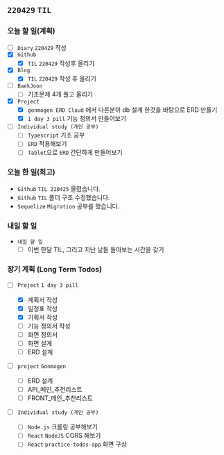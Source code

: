 ## `220429` `TIL`

### 오늘 할 일(계획)

- [ ] `Diary` `220429` 작성
- [x] `Github`
  - [x] `TIL` `220429` 작성후 올리기
- [x] `Blog`
  - [x] `TIL` `220429` 작성 후 올리기
- [ ] `BaekJoon`
  - [ ] 기초문제 4개 풀고 올리기
- [x] `Project`
  - [x] `gonmogen ERD Cloud` 에서 다른분이 db 설계 한것을 바탕으로 ERD 만들기
  - [x] `1 day 3 pill` 기능 정의서 만들어보기
- [ ] `Individual study (개인 공부)`
  - [ ] `Typescript` 기초 공부
  - [ ] `ERD` 적용해보기
  - [ ] `Tablet`으로 `ERD` 간단하게 만들어보기

### 오늘 한 일(회고)

- `Github` `TIL 220425` 올렸습니다.
- `Github` `TIL` 폴더 구조 수정했습니다.
- `Sequelize` `Migration` 공부를 했습니다.

### 내일 할 일

- `내일 할 일`
  - [ ] 이번 한달 TIL, 그리고 지난 날들 돌아보는 시간을 갖기

### 장기 계획 (Long Term Todos)

- [ ] `Project` `1 day 3 pill`

  - [x] 계획서 작성
  - [x] 일정표 작성
  - [x] 기획서 작성
  - [ ] 기능 정의서 작성
  - [ ] 화면 정의서
  - [ ] 화면 설계
  - [ ] ERD 설계

- [ ] `project` `Gonmogen`

  - [ ] ERD 설계
  - [ ] API\_메인\_추천리스트
  - [ ] FRONT\_메인\_추천리스트

- [ ] `Individual study (개인 공부)`
  - [ ] `Node.js` 크롤링 공부해보기
  - [ ] `React` `NodeJS` CORS 해보기
  - [ ] `React` `practice-todos-app` 화면 구상
